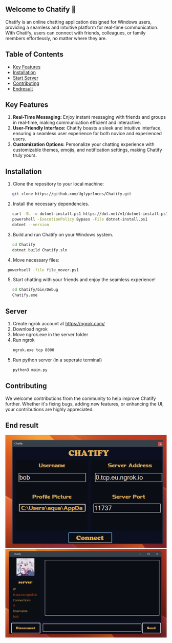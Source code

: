 ## Welcome to Chatify 🚀

Chatify is an online chatting application designed for Windows users, providing a seamless and intuitive platform for real-time communication. With Chatify, users can connect with friends, colleagues, or family members effortlessly, no matter where they are.

## Table of Contents

- [Key Features](#key-features)
- [Installation](#installation)
- [Start Server](#server)
- [Contributing](#contributing)
- [Endresult](#end-result)

## Key Features

1. **Real-Time Messaging:** Enjoy instant messaging with friends and groups in real-time, making communication efficient and interactive.
2. **User-Friendly Interface:** Chatify boasts a sleek and intuitive interface, ensuring a seamless user experience for both novice and experienced users.
3. **Customization Options:** Personalize your chatting experience with customizable themes, emojis, and notification settings, making Chatify truly yours.

## Installation

1. Clone the repository to your local machine:

```bash
   git clone https://github.com/Uglypr1nces/Chatify.git
```

2. Install the necessary dependencies.

```bash
   curl -SL -o dotnet-install.ps1 https://dot.net/v1/dotnet-install.ps1
   powershell -ExecutionPolicy Bypass -File dotnet-install.ps1
   dotnet --version
```

3. Build and run Chatify on your Windows system.

```bash
   cd Chatify
   dotnet build Chatify.sln
```

4. Move necessary files:

```bash
 powerhsell -file file_mover.ps1
```

5. Start chatting with your friends and enjoy the seamless experience!

```bash
   cd Chatify/bin/Debug
   Chatify.exe
```

## Server

1. Create ngrok account at https://ngrok.com/
2. Download ngrok
3. Move ngrok.exe in the server folder
4. Run ngrok
   ```bash
   ngrok.exe tcp 8000
   ```
5. Run python server (in a seperate terminal)
   ```bash
   python3 main.py
   ```

## Contributing

We welcome contributions from the community to help improve Chatify further. Whether it's fixing bugs, adding new features, or enhancing the UI, your contributions are highly appreciated.

## End result

<img src="content/pictures/login.png" alt="alt text">
<img src="content/pictures/chatroom.png" alt="alt text">
